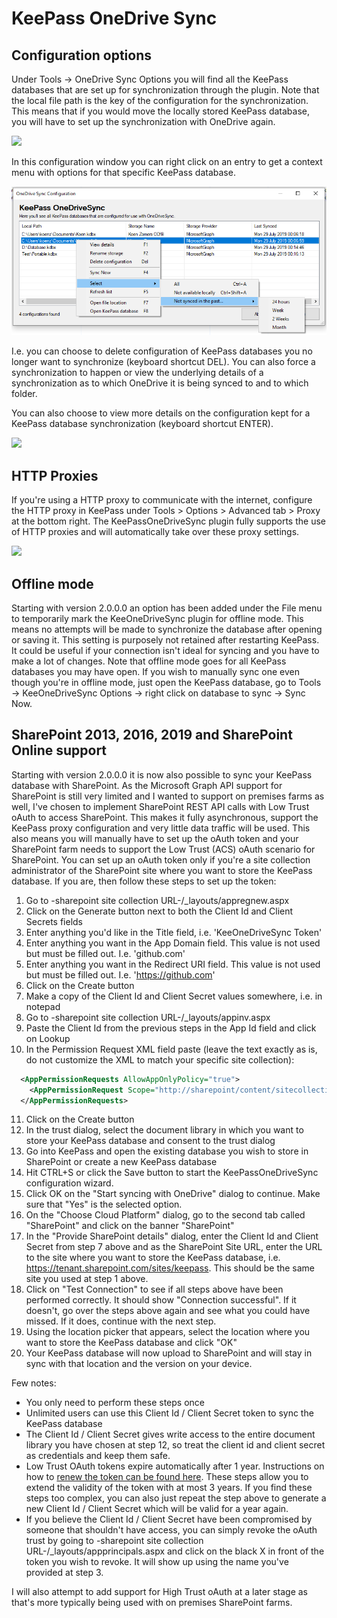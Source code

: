 # KeePass OneDrive Sync

## Configuration options

Under Tools -> OneDrive Sync Options you will find all the KeePass databases that are set up for synchronization through the plugin. Note that the local file path is the key of the configuration for the synchronization. This means that if you would move the locally stored KeePass database, you will have to set up the synchronization with OneDrive again.

![](./Screenshots/KeePassOneDriveSyncOptions.png)

In this configuration window you can right click on an entry to get a context menu with options for that specific KeePass database.

![](./Screenshots/ConfigurationsContextMenu.png)

I.e. you can choose to delete configuration of KeePass databases you no longer want to synchronize (keyboard shortcut DEL). You can also force a synchronization to happen or view the underlying details of a synchronization as to which OneDrive it is being synced to and to which folder.

You can also choose to view more details on the configuration kept for a KeePass database synchronization (keyboard shortcut ENTER).

![](./Screenshots/ConfigurationDetails.png)

## HTTP Proxies

If you're using a HTTP proxy to communicate with the internet, configure the HTTP proxy in KeePass under Tools > Options > Advanced tab > Proxy at the bottom right. The KeePassOneDriveSync plugin fully supports the use of HTTP proxies and will automatically take over these proxy settings.

![](./Screenshots/KeePassProxyOptions.png)

## Offline mode

Starting with version 2.0.0.0 an option has been added under the File menu to temporarily mark the KeeOneDriveSync plugin for offline mode. This means no attempts will be made to synchronize the database after opening or saving it. This setting is purposely not retained after restarting KeePass. It could be useful if your connection isn't ideal for syncing and you have to make a lot of changes. Note that offline mode goes for all KeePass databases you may have open. If you wish to manually sync one even though you're in offline mode, just open the KeePass database, go to Tools -> KeeOneDriveSync Options -> right click on database to sync -> Sync Now.

## SharePoint 2013, 2016, 2019 and SharePoint Online support

Starting with version 2.0.0.0 it is now also possible to sync your KeePass database with SharePoint. As the Microsoft Graph API support for SharePoint is still very limited and I wanted to support on premises farms as well, I've chosen to implement SharePoint REST API calls with Low Trust oAuth to access SharePoint. This makes it fully asynchronous, support the KeePass proxy configuration and very little data traffic will be used. This also means you will manually have to set up the oAuth token and your SharePoint farm needs to support the Low Trust (ACS) oAuth scenario for SharePoint. You can set up an oAuth token only if you're a site collection administrator of the SharePoint site where you want to store the KeePass database. If you are, then follow these steps to set up the token:

1. Go to -sharepoint site collection URL-/_layouts/appregnew.aspx
2. Click on the Generate button next to both the Client Id and Client Secrets fields
3. Enter anything you'd like in the Title field, i.e. 'KeeOneDriveSync Token'
4. Enter anything you want in the App Domain field. This value is not used but must be filled out. I.e. 'github.com'
5. Enter anything you want in the Redirect URI field. This value is not used but must be filled out. I.e. 'https://github.com'
6. Click on the Create button
7. Make a copy of the Client Id and Client Secret values somewhere, i.e. in notepad
8. Go to -sharepoint site collection URL-/_layouts/appinv.aspx
9. Paste the Client Id from the previous steps in the App Id field and click on Lookup
10. In the Permission Request XML field paste (leave the text exactly as is, do not customize the XML to match your specific site collection):

```XML
  <AppPermissionRequests AllowAppOnlyPolicy="true">
    <AppPermissionRequest Scope="http://sharepoint/content/sitecollection/web/list" Right="Write" />
  </AppPermissionRequests>
```

11. Click on the Create button
12. In the trust dialog, select the document library in which you want to store your KeePass database and consent to the trust dialog
13. Go into KeePass and open the existing database you wish to store in SharePoint or create a new KeePass database
14. Hit CTRL+S or click the Save button to start the KeePassOneDriveSync configuration wizard.
15. Click OK on the "Start syncing with OneDrive" dialog to continue. Make sure that "Yes" is the selected option.
16. On the "Choose Cloud Platform" dialog, go to the second tab called "SharePoint" and click on the banner "SharePoint"
17. In the "Provide SharePoint details" dialog, enter the Client Id and Client Secret from step 7 above and as the SharePoint Site URL, enter the URL to the site where you want to store the KeePass database, i.e. https://tenant.sharepoint.com/sites/keepass. This should be the same site you used at step 1 above.
18. Click on "Test Connection" to see if all steps above have been performed correctly. It should show "Connection successful". If it doesn't, go over the steps above again and see what you could have missed. If it does, continue with the next step.
19. Using the location picker that appears, select the location where you want to store the KeePass database and click "OK"
20. Your KeePass database will now upload to SharePoint and will stay in sync with that location and the version on your device.

Few notes:
- You only need to perform these steps once
- Unlimited users can use this Client Id  / Client Secret token to sync the KeePass database
- The Client Id / Client Secret gives write access to the entire document library you have chosen at step 12, so treat the client id and client secret as credentials and keep them safe.
- Low Trust OAuth tokens expire automatically after 1 year. Instructions on how to [renew the token can be found here](https://docs.microsoft.com/en-us/sharepoint/dev/sp-add-ins/replace-an-expiring-client-secret-in-a-sharepoint-add-in). These steps allow you to extend the validity of the token with at most 3 years. If you find these steps too complex, you can also just repeat the step above to generate a new Client Id / Client Secret which will be valid for a year again.
- If you believe the Client Id / Client Secret have been compromised by someone that shouldn't have access, you can simply revoke the oAuth trust by going to -sharepoint site collection URL-/_layouts/appprincipals.aspx and click on the black X in front of the token you wish to revoke. It will show up using the name you've provided at step 3.

I will also attempt to add support for High Trust oAuth at a later stage as that's more typically being used with on premises SharePoint farms.

